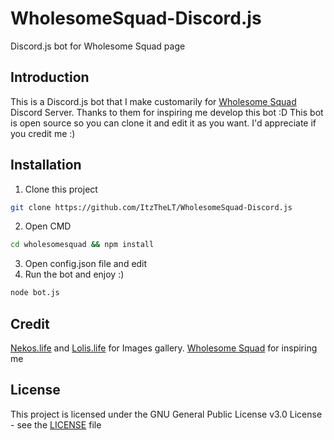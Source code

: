 # WholesomeSquad-Discord.js
Discord.js bot for Wholesome Squad page
## Introduction
This is a Discord.js bot that I make customarily for <a href="https://www.facebook.com/thewholesomesquad">Wholesome Squad</a> Discord Server.
Thanks to them for inspiring me develop this bot :D
This bot is open source so you can clone it and edit it as you want. I'd appreciate if you credit me :)
## Installation
1. Clone this project
```bash
git clone https://github.com/ItzTheLT/WholesomeSquad-Discord.js
```
2. Open CMD
```cmd
cd wholesomesquad && npm install
```
3. Open config.json file and edit
4. Run the bot and enjoy :)
```cmd
node bot.js
```
## Credit
<a href="https://github.com/Nekos-life/nekos-dot-life">Nekos.life</a> and <a href="https://www.npmjs.com/package/lolis.life">Lolis.life</a> for Images gallery.
<a href="https://www.facebook.com/thewholesomesquad">Wholesome Squad</a> for inspiring me
## License
This project is licensed under the GNU General Public License v3.0 License - see the [LICENSE](LICENSE) file
